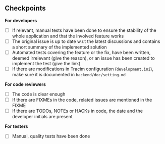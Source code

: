 <!-- Here, you can write a short summary of what the pull request brings. If a related issue exists, please reference it here -->

## Checkpoints

<!-- These points must be checked before merging. Please don't edit them out. -->

**For developers**

- [ ] If relevant, manual tests have been done to ensure the stability of the whole application and that the involved feature works
- [ ] The original issue is up to date w.r.t the latest discussions and contains a short summary of the implemented solution
- [ ] Automated tests covering the feature or the fix, have been written, deemed irrelevant (give the reason), or an issue has been created to implement the test (give the link)
- [ ] If there are modifications in Tracim configuration (`development.ini`), make sure it is documented in `backend/doc/setting.md`

**For code reviewers**

- [ ] The code is clear enough
- [ ] If there are FIXMEs in the code, related issues are mentioned in the FIXME
- [ ] If there are TODOs, NOTEs or HACKs in code, the date and the developer initials are present

**For testers**

- [ ] Manual, quality tests have been done
